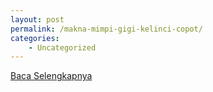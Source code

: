 ```yaml
---
layout: post
permalink: /makna-mimpi-gigi-kelinci-copot/
categories:
    - Uncategorized
---
```


[Baca Selengkapnya](/07)